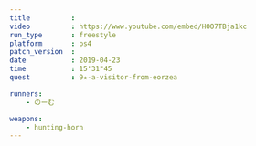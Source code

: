 ```yaml
---
title          :
video          : https://www.youtube.com/embed/HOO7TBja1kc
run_type       : freestyle
platform       : ps4
patch_version  : 
date           : 2019-04-23
time           : 15'31"45
quest          : 9★-a-visitor-from-eorzea

runners:
    - のーむ

weapons:
    - hunting-horn
---
```

